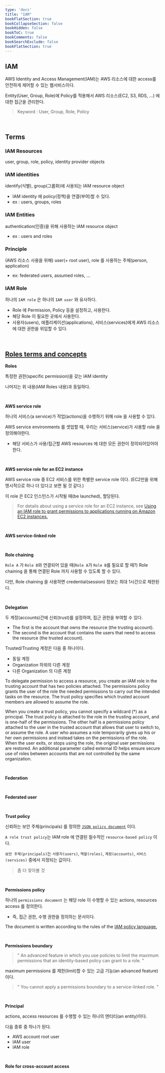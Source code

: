```yaml
---
type: 'docs'
title: "IAM"
bookFlatSection: true
bookCollapseSection: false
bookHidden: false
bookToC: true
bookComments: false
bookSearchExclude: false
bookFlatSection: true
---
```


## IAM

AWS Identity and Access Management(IAM)는 AWS 리소스에 대한 access를 안전하게 제어할 수 있는 웹서비스이다.

Entity(User, Group, Role)에 Policy를 적용해서 AWS 리소스(EC2, S3, RDS, ...) 에 대한 접근을 관리한다.

> Keyword : User, Group, Role, Policy

<br>

## Terms

### IAM Resources

user, group, role, policy, identity provider objects 

### IAM identities

identify(식별), group(그룹화)에 사용되는 IAM resource object
- IAM identity 에 policy(정책)을 연결(부여)할 수 있다.
- ex : users, groups, roles 

### IAM Entities

authentication(인증)을 위해 사용하는 IAM resource object
- ex : users and roles

### Principle

(AWS 리소스 사용을 위해) user(+ root user), role 를 사용하는 주체(person, application)
- ex: federated users, assumed roles, ...

### IAM Role

하나의 `IAM role` 은 하나의 `IAM user` 와 유사하다.

- Role 에 Permission, Policy 등을 설정하고, 사용한다.
- 해당 Role 이 필요한 곳에서 사용한다.
- 사용자(users), 애플리케이션(applications), 서비스(services)에게 AWS 리소스에 대한 권한을 위임할 수 있다.

<br>

## [Roles terms and concepts](https://docs.aws.amazon.com/IAM/latest/UserGuide/id_roles_terms-and-concepts.html)

**Roles**

특정한 권한(specific permission)을 갖는 IAM identity

나머지는 위 내용(IAM Roles 내용)과 동일하다.

<br>

**AWS service role**

하나의 서비스(a service)가 작업(actions)을 수행하기 위해 role 을 사용할 수 있다.

AWS service environments 를 셋업할 때, 우리는 서비스(service)가 사용할 role 을 정의해야한다.
- 해당 서비스가 사용/접근할 AWS resources 에 대한 모든 권한이 정의되어있어야 한다.

<br>

**AWS service role for an EC2 instance**

AWS service role 중 EC2 서비스를 위한 특별한 service role 이다. (EC2만을 위해 명시적으로 하나 더 있다고 보면 될 것 같다.)

이 role 은 EC2 인스턴스가 시작될 때(be launched), 할당된다.

> For details about using a service role for an EC2 instance, see [Using an IAM role to grant permissions to applications running on Amazon EC2 instances.](https://docs.aws.amazon.com/IAM/latest/UserGuide/id_roles_use_switch-role-ec2.html)

<br>

**AWS service-linked role**

<br>

**Role chaining**

`Role A` 가 `Role B`와 연결되어 있을 때(`Role A`가 `Role B`를 필요로 할 때?) Role chaining 을 통해 연결된 Role 까지 사용할 수 있도록 할 수 있다.

다만, Role chaining 을 사용하면 credential(session) 정보는 최대 1시간으로 제한된다.

<br>

**Delegation**

두 계정(accounts)간에 신뢰(trust)를 설정하여, 접근 권한을 부여할 수 있다.

- The first is the account that owns the resource (the trusting account). 
- The second is the account that contains the users that need to access the resource (the trusted account).

Trusted/Trusting 계정은 다음 중 하나이다.

- 동일 계정
- Organization 하위의 다른 계정
- 다른 Organization 의 다른 계정

To delegate permission to access a resource, you create an IAM role in the trusting account that has two policies attached. The permissions policy grants the user of the role the needed permissions to carry out the intended tasks on the resource. The trust policy specifies which trusted account members are allowed to assume the role.

When you create a trust policy, you cannot specify a wildcard (*) as a principal. The trust policy is attached to the role in the trusting account, and is one-half of the permissions. The other half is a permissions policy attached to the user in the trusted account that allows that user to switch to, or assume the role. A user who assumes a role temporarily gives up his or her own permissions and instead takes on the permissions of the role. When the user exits, or stops using the role, the original user permissions are restored. An additional parameter called external ID helps ensure secure use of roles between accounts that are not controlled by the same organization.

<br>

**Federation**

<br>

**Federated user**

<br>

**Trust policy**

신뢰하는 보안 주체(principals) 를 정의한 [`JSON policy document`](https://docs.aws.amazon.com/IAM/latest/UserGuide/reference_policies_grammar.html) 이다.

`A role trust policy`는 IAM role 에 연결된 필수적인 `resource-based policy` 이다.

`보안 주체(principals)`는 `사용자(users)`, `역할(roles)`, `계정(accounts)`, `서비스(services)` 중에서 지정되는 값이다.

> 좀 더 찾아볼 것

<br>

**Permissions policy**

하나의 `permissions document` 는 해당 role 이 수행할 수 있는 actions, resources access 를 정의한다.
- 즉, 접근 권한, 수행 권한을 정의하는 문서이다.

The document is written according to the rules of the [IAM policy language.](https://docs.aws.amazon.com/IAM/latest/UserGuide/reference_policies.html)

<br>

**Permissions boundary**

> " An advanced feature in which you use policies to limit the maximum permissions that an identity-based policy can grant to a role. "

maximum permissions 를 제한(limit)할 수 있는 고급 기능(an advanced feature)이다.

> " You cannot apply a permissions boundary to a service-linked role. "

<br>

**Principal**

actions, access resources 를 수행할 수 있는 하나의 엔티티(an entity)이다.

다음 종류 중 하나가 된다.

- AWS account root user
- IAM user
- IAM role

<br>

**Role for cross-account access**